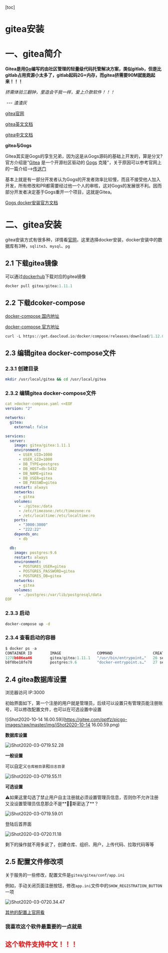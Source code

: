 [toc]



# gitea安装

# 一、gitea简介

**Gitea是用[Go](https://golang.org/)编写的由社区管理的轻量级代码托管解决方案，类似gitlab，但是比gitlab占用资源小太多了，gitlab起码2G+内存，而gitea挤需要90M就能跑起来！！！**

*挤需体验三翻钟，里造会干我一样，爱上介款软件！！！*

​																						*--- 渣渣灰*

[gitea官网](https://gitea.io/en-us/)

[gitea英文文档](https://docs.gitea.io/en-us/)

[gitea中文文档](https://docs.gitea.io/zh-cn/)



**gitea与Gogs**

Gitea其实是Gogs的孪生兄弟，因为这是从Gogs源码的基础上开发的，算是分叉?官方介绍是"[Gitea](https://javajgs.com/go?url=http://www.senra.me/tag/gitea/) 是一个开源社区驱动的 [Gogs](https://javajgs.com/go?url=http://www.senra.me/tag/gogs/) 克隆"，关于原因可以参考官网上的一篇介绍——>[传送门](https://javajgs.com/go?url=https://blog.gitea.io/2016/12/welcome-to-gitea/)

基本上就是有一部分开发者认为Gogs的开发者效率比较慢，而且不接受他人加入开发，所有修改和PR都需要经过他一个人的审核，这对Gogs的发展很不利。因而部分开发者决定基于Gogs重开一个项目，这就是Gitea。



[Gogs docker安装官方文档](https://github.com/gogs/gogs/tree/main/docker)



# 二、gitea安装

gitea安装方式有很多种，详情看[官网](https://docs.gitea.io/zh-cn/)，这里选择docker安装，docker安装中的数据库有3种，``sqlite3``、``mysql``、``pg``

## 2.1 下载gitea镜像

可以通过[dockerhub](https://hub.docker.com/r/gitea/gitea/tags)下载对应的gitea镜像

```python
docker pull gitea/gitea:1.11.1
```



## 2.2 下载dcoker-compose

[docker-compose 国内地址](http://get.daocloud.io/#install-compose)

[docker-compose 官方地址](https://docs.docker.com/compose/install/)

```python
curl -L https://get.daocloud.io/docker/compose/releases/download/1.12.0/docker-compose-`uname -s`-`uname -m` > /usr/local/bin/docker-compose && chmod +x /usr/local/bin/docker-compose
```



## 2.3 编辑gitea docker-compose文件

### 2.3.1 创建目录

```sh
mkdir /usr/local/gitea && cd /usr/local/gitea
```



### 2.3.2  编辑gitea docker-compose文件

```yaml
cat >docker-compose.yaml <<EOF
version: "2"

networks:
  gitea:
    external: false

services:
  server:
    image: gitea/gitea:1.11.1
    environment:
      - USER_UID=1000
      - USER_GID=1000
      - DB_TYPE=postgres
      - DB_HOST=db:5432
      - DB_NAME=gitea
      - DB_USER=gitea
      - DB_PASSWD=gitea
    restart: always
    networks:
      - gitea
    volumes:
      - ./gitea:/data
      - /etc/timezone:/etc/timezone:ro
      - /etc/localtime:/etc/localtime:ro
    ports:
      - "3000:3000"
      - "222:22"
    depends_on:
      - db

  db:
    image: postgres:9.6
    restart: always
    environment:
      - POSTGRES_USER=gitea
      - POSTGRES_PASSWORD=gitea
      - POSTGRES_DB=gitea
    networks:
      - gitea
    volumes:
      - ./postgres:/var/lib/postgresql/data
EOF
```



### 2.3.3 启动

```sh
docker-compose up -d
```



### 2.3.4 查看启动的容器

```python
$ docker ps -a
CONTAINER ID        IMAGE                COMMAND                  CREATED             STATUS              PORTS                                         NAMES
1278b606ea46        gitea/gitea:1.11.1   "/usr/bin/entrypoint…"   26 seconds ago      Up 25 seconds       0.0.0.0:3000->3000/tcp, 0.0.0.0:222->22/tcp   gitea_server_1
b8f0be18fe78        postgres:9.6         "docker-entrypoint.s…"   27 seconds ago      Up 26 seconds       5432/tcp                                      gitea_db_1
```



## 2.4 gitea数据库设置

浏览器访问	IP:3000

初始界面如下，第一个注册的用户就是管理员，后续可以设置只有管理员能注册账号，可以修改配置文件，也可以在可选设置中设置

![iShot2020-10-14 16.00.59](https://gitee.com/pptfz/picgo-images/raw/master/img/iShot2020-10-14 16.00.59.png)



**数据库设置**

![iShot2020-03-0719.52.28](https://gitee.com/pptfz/picgo-images/raw/master/img/iShot2020-03-0719.52.28.png)

**一般设置**

可以自定义``仓库根目录``和``日志目录``

![iShot2020-03-0719.55.11](https://gitee.com/pptfz/picgo-images/raw/master/img/iShot2020-03-0719.59.01.png)



**可选设置**

⚠️如果这里勾选了禁止用户自主注册就必须设置管理员信息，否则你不允许注册又没设置管理员信息那企不是**🐔🐔斯密达了**？

![iShot2020-03-0719.59.01](https://gitee.com/pptfz/picgo-images/raw/master/img/iShot2020-03-0719.55.11.png)

登陆后首界面

![iShot2020-03-0720.11.18](https://gitee.com/pptfz/picgo-images/raw/master/img/iShot2020-03-0720.34.47.png)

剩下的操作就不用多说了，创建仓库、组织、用户，上传代码、拉取代码等等



## 2.5 配置文件修改项

关于服务的一些修改，配置文件是``gitea/gitea/conf/app.ini``

例如，手动关闭页面注册按钮，修改``app.ini``文件中的``SHOW_REGISTRATION_BUTTON``一项

![iShot2020-03-0720.34.47](https://gitee.com/pptfz/picgo-images/raw/master/img/iShot2020-03-0720.11.18.png)

[其他的配置上官网看](https://docs.gitea.io/zh-cn/config-cheat-sheet/)



<h3>我喜欢这个软件最重要的一点就是</h3><h2 style=color:red>这个软件支持中文！！！</h2>